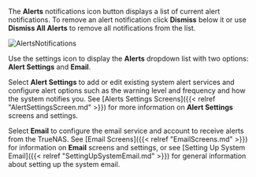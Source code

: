 ---
---

The **Alerts** <span class="material-icons">notifications</span> icon button displays a list of current alert notifications.
To remove an alert notification click **Dismiss** below it or use **Dismiss All Alerts** to remove all notifications from the list.

![AlertsNotifications](/images/SCALE/22.12/AlertsNotifications.png "TrueNAS SCALE Alerts")

Use the <span class="material-icons">settings</span> icon to display the **Alerts** dropdown list with two options: **Alert Settings** and **Email**.

Select **Alert Settings** to add or edit existing system alert services and configure alert options such as the warning level and frequency and how the system notifies you.
See [Alerts Settings Screens]({{< relref "AlertSettingsScreen.md" >}}) for more information on **Alert Settings** screens and settings.

Select **Email** to configure the email service and account to receive alerts from the TrueNAS.
See [Email Screens]({{< relref "EmailScreens.md" >}}) for information on **Email** screens and settings, or see [Setting Up System Email]({{< relref "SettingUpSystemEmail.md" >}}) for general information about setting up the system email.
